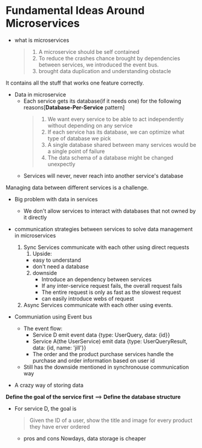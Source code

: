 # Fundamental Ideas Around Microservices

- what is microservices
  > 1.  A microservice should be self contained
  > 2.  To reduce the crashes chance brought by dependencies between services, we introduced the event bus.
  > 3.  brought data duplication and understanding obstacle

It contains all the stuff that works one feature correctly.

- Data in microservice
  - Each service gets its database(if it needs one) for the following reasons[**Database-Per-Service** pattern]
    > 1.  We want every service to be able to act independently without depending on any service
    > 2.  If each service has its database, we can optimize what type of database we pick
    > 3.  A single database shared between many services would be a single point of failure
    > 4.  The data schema of a database might be changed unexpectly
  - Services will never, never reach into another service's database

Managing data between different services is a challenge.

- Big problem with data in services
  - We don't allow services to interact with databases that not owned by it directly
- communication strategies between services to solve data management in microservices
  1.  Sync
      Services communicate with each other using direct requests
      1. Upside:
      - easy to understand
      - don't need a database
      2. downside
         - Introduce an dependency between services
         - If any inter-service request fails, the overall request fails
         - The entire request is only as fast as the slowest request
         - can easily introduce webs of request
  2.  Async
      Services communicate with each other using events.
- Communiation using Event bus

  - The event flow:
    - Service D emit event data {type: UserQuery, data: {id}}
    - Service A(the UserService) emit data {type: UserQueryResult, data: {id, name: 'jill'}}
    - The order and the product purchase services handle the purchase and order information based on user id
  - Still has the downside mentioned in synchronouse communication way

- A crazy way of storing data

**Define the goal of the service first** ==> **Define the database structure**

- For service D, the goal is
  > Given the ID of a user, show the title and image for every product they have erver ordered
  - pros and cons
    Nowdays, data storage is cheaper
